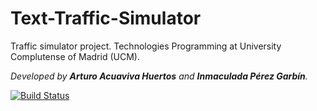 # Text-Traffic-Simulator
Traffic simulator project. Technologies Programming at University Complutense of Madrid (UCM).

<i>Developed by <b>Arturo Acuaviva Huertos</b> and <b>Inmaculada Pérez Garbín</b>.</i>

[![Build Status](https://travis-ci.org/Inmapg/Text-Traffic-Simulator.svg?branch=master)](https://travis-ci.com/Inmapg/Text-Traffic-Simulator)
